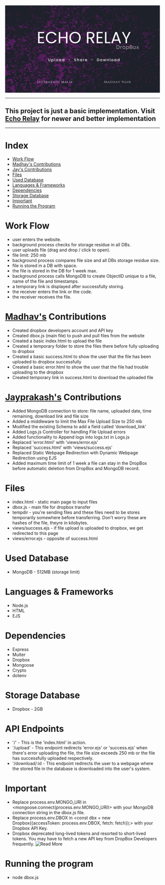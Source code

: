 <p align="center">
  <img src="./echorelay.png" title="Echo Relay - DropBox">
</p><hr>
<h2>This project is just a basic implementation. Visit <a href="https://theoneandonlyshadow/echo-relay">Echo Relay</a> for newer and better implementation</h2>
<hr>

# Index

- [Work Flow](#work-flow)
- [Madhav's Contributions](#madhavs-contributions)
- [Jay's Contributions](#jayprakashs-contributions)
- [Files](#files)
- [Used Database](#used-database)
- [Languages & Frameworks](#languages--frameworks)
- [Dependencies](#dependencies)
- [Storage Database](#storage-database)
- [Important](#important)
- [Running the Program](#running-the-program)

# Work Flow

- user enters the website.
- background process checks for storage residue in all DBs.
- user uploads file (drag and drop / click to open).
- file limit: 250 mb
- background process compares file size and all DBs storage residue size.
- file is stored in a DB with space.
- the file is stored in the DB for 1 week max.
- background process calls MongoDB to create ObjectID unique to a file, name of the file and timestamps.
- a temporary link is displayed after successfully storing.
- the receiver enters the link or the code.
- the receiver receives the file.

# <a href="https://github.com/theoneandonlyshadow">Madhav's</a> Contributions

- Created dropbox developers account and API key
- Created dbox.js (main file) to push and pull files from the website
- Created a basic index.html to upload the file
- Created a temporary folder to store the files there before fully uploading to dropbox
- Created a basic success.html to show the user that the file has been uploaded to dropbox successfully
- Created a basic error.html to show the user that the file had trouble uploading to the dropbox
- Created temporary link in success.html to download the uploaded file

# <a href="https://github.com/Tyler731137">Jayprakash's</a> Contributions

- Added MongoDB connection to store: file name, uploaded date, time remaining, download link and file size
- Added a middleware to limit the Max File Upload Size to 250 mb
- Modified the existing Schema to add a field called 'download_link'
- Added Logs.js Controller for handling File Upload errors
- Added functionality to Append logs into logs.txt in Logs.js
- Replaced 'error.html' with 'views/error.ejs'
- Replaced 'success.html' with 'views/success.ejs'
- Replaced Static Webpage Redirection with Dynamic Webpage Redirection using EJS
- Added maximum time limit of 1 week a file can stay in the DropBox before automatic deletion from DropBox and MongoDB record.


# Files

- index.html - static main page to input files
- dbox.js - main file for dropbox transfer
- tempdir - you're sending files and these files need to be stores temporarily somewhere before transferring. Don't worry these are hashes of the file, theyre in kilobytes.
- views/success.ejs - if file upload is uploaded to dropbox, we get redirected to this page
- views/error.ejs - opposite of success.html

# Used Database

- MongoDB - 512MB (storage limit)

# Languages & Frameworks

- Node.js
- HTML
- EJS

# Dependencies

- Express
- Multer
- Dropbox
- Mongoose
- Crypto
- dotenv

# Storage Database

- Dropbox - 2GB

# API Endpoints

- '/' - This is the 'index.html' in action. 
- '/upload' - This endpoint redirects 'error.ejs' or 'success.ejs' when there's error uploading the   file, the file size exceeds 250 mb or the file has successfully uploaded respectively.
- '/download/:id - This endpoint redirects the user to a webpage where the stored file in the database is downloaded into the user's system.
 
# Important

- Replace process.env.MONGO_URI in <mongoose.connect(process.env.MONGO_URI)>  with your MongoDB connection string in the dbox.js file.
- Replace process.env.DBOX in <const dbx = new Dropbox({accessToken: process.env.DBOX, fetch: fetch});>  with your Dropbox API Key.
- Dropbox deprecated long-lived tokens and resorted to short-lived tokens. You may have to fetch a new API key from DropBox Developers frequently. ![Read More](https://www.dropboxforum.com/discussions/101000014/short-lived-access-tokens-only/773530)

# Running the program

- node dbox.js
